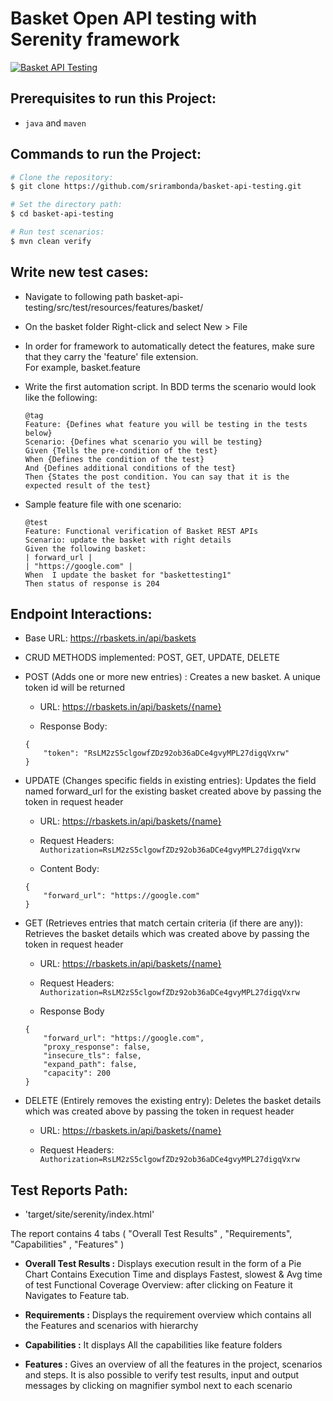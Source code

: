 # Basket Open API testing with Serenity framework

[![Basket API Testing](https://github.com/srirambonda/basket-api-testing/actions/workflows/maven.yml/badge.svg)](https://github.com/srirambonda/basket-api-testing/actions/workflows/maven.yml)

## Prerequisites to run this Project:

* `java` and `maven`

## Commands to run the Project:
``` bash
# Clone the repository:
$ git clone https://github.com/srirambonda/basket-api-testing.git

# Set the directory path:
$ cd basket-api-testing

# Run test scenarios:
$ mvn clean verify
```
## Write new test cases:

  * Navigate to following path basket-api-testing/src/test/resources/features/basket/
  * On the basket folder Right-click and select New > File
  * In order for framework to automatically detect the features, make sure that they carry the 'feature' file extension.  
    For example, basket.feature
  * Write the first automation script. In BDD terms the scenario would look like the following:

      ```
      @tag
      Feature: {Defines what feature you will be testing in the tests below}
      Scenario: {Defines what scenario you will be testing}
      Given {Tells the pre-condition of the test}
      When {Defines the condition of the test}
      And {Defines additional conditions of the test}
      Then {States the post condition. You can say that it is the expected result of the test}
    ```

  * Sample feature file with one scenario:
    
        @test
        Feature: Functional verification of Basket REST APIs
        Scenario: update the basket with right details
        Given the following basket:
        | forward_url |
        | "https://google.com" |
        When  I update the basket for "baskettesting1"
        Then status of response is 204

## Endpoint Interactions:

* Base URL: https://rbaskets.in/api/baskets

* CRUD METHODS implemented: POST, GET, UPDATE, DELETE

*   POST (Adds one or more new entries) :
Creates a new basket. A unique token id will be returned 
    
    *   URL: https://rbaskets.in/api/baskets/{name}

    *   Response Body:
    ```
    {
        "token": "RsLM2zS5clgowfZDz92ob36aDCe4gvyMPL27digqVxrw"
    }
    ```

*   UPDATE (Changes specific fields in existing entries):
Updates the field named forward_url for the existing basket created above by passing the token in request header

    *   URL: https://rbaskets.in/api/baskets/{name}

    *   Request Headers:
    ```Authorization=RsLM2zS5clgowfZDz92ob36aDCe4gvyMPL27digqVxrw```

    *   Content Body:
    ```
    {
        "forward_url": "https://google.com"
    }
    ```

*   GET (Retrieves entries that match certain criteria (if there are any)):
Retrieves the basket details which was created above by passing the token in request header

    *   URL: https://rbaskets.in/api/baskets/{name}

    *   Request Headers:
    ```Authorization=RsLM2zS5clgowfZDz92ob36aDCe4gvyMPL27digqVxrw```

    *   Response Body
    ```
    {
        "forward_url": "https://google.com",
        "proxy_response": false,
        "insecure_tls": false,
        "expand_path": false,
        "capacity": 200
    }
    ```

*   DELETE (Entirely removes the existing entry):
Deletes the basket details which was created above by passing the token in request header

    *   URL: https://rbaskets.in/api/baskets/{name}

    *   Request Headers:
    ```Authorization=RsLM2zS5clgowfZDz92ob36aDCe4gvyMPL27digqVxrw```
    
##   Test Reports Path:
*   'target/site/serenity/index.html'

The report contains 4 tabs ( "Overall Test Results" , "Requirements", "Capabilities" , "Features" )

*   **Overall Test Results :**  Displays execution result in the form of a Pie Chart
Contains Execution Time and displays Fastest, slowest & Avg time of test
Functional Coverage Overview: after clicking on Feature it Navigates to Feature tab.

*   **Requirements :** Displays the requirement overview which contains all the Features and scenarios with hierarchy

*   **Capabilities :** It displays All the capabilities like feature folders

*   **Features :** Gives an overview of all the features in the project, scenarios and steps.
It is also possible to verify test results, input and output messages by clicking on magnifier symbol next to each scenario

